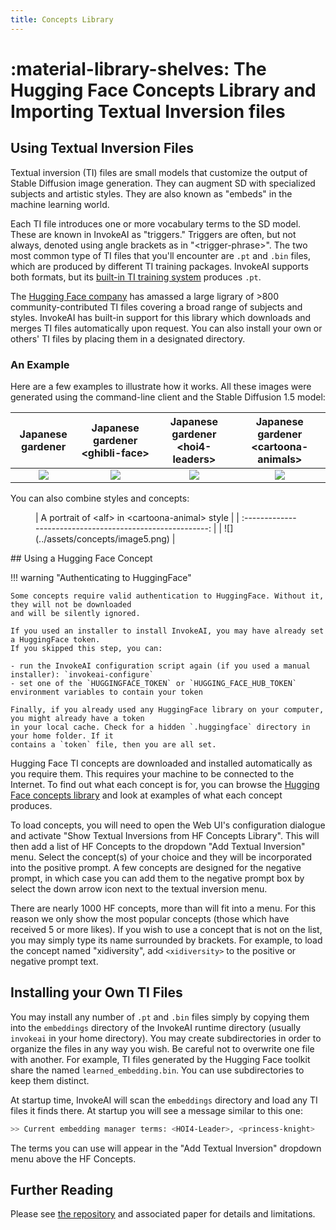 ```yaml
---
title: Concepts Library
---
```


# :material-library-shelves: The Hugging Face Concepts Library and Importing Textual Inversion files

## Using Textual Inversion Files

Textual inversion (TI) files are small models that customize the output of
Stable Diffusion image generation. They can augment SD with specialized subjects
and artistic styles. They are also known as "embeds" in the machine learning
world.

Each TI file introduces one or more vocabulary terms to the SD model. These are
known in InvokeAI as "triggers." Triggers are often, but not always, denoted
using angle brackets as in "&lt;trigger-phrase&gt;". The two most common type of
TI files that you'll encounter are `.pt` and `.bin` files, which are produced by
different TI training packages. InvokeAI supports both formats, but its
[built-in TI training system](TEXTUAL_INVERSION.md) produces `.pt`.

The [Hugging Face company](https://huggingface.co/sd-concepts-library) has
amassed a large ligrary of &gt;800 community-contributed TI files covering a
broad range of subjects and styles. InvokeAI has built-in support for this
library which downloads and merges TI files automatically upon request. You can
also install your own or others' TI files by placing them in a designated
directory.

### An Example

Here are a few examples to illustrate how it works. All these images were
generated using the command-line client and the Stable Diffusion 1.5 model:

|         Japanese gardener          | Japanese gardener &lt;ghibli-face&gt; | Japanese gardener &lt;hoi4-leaders&gt; | Japanese gardener &lt;cartoona-animals&gt; |
| :--------------------------------: | :-----------------------------------: | :------------------------------------: | :----------------------------------------: |
| ![](../assets/concepts/image1.png) |  ![](../assets/concepts/image2.png)   |   ![](../assets/concepts/image3.png)   |     ![](../assets/concepts/image4.png)     |

You can also combine styles and concepts:

<figure markdown>
  | A portrait of &lt;alf&gt; in &lt;cartoona-animal&gt; style |
  | :--------------------------------------------------------: |
  | ![](../assets/concepts/image5.png)                         |
</figure>
## Using a Hugging Face Concept

!!! warning "Authenticating to HuggingFace"

    Some concepts require valid authentication to HuggingFace. Without it, they will not be downloaded
    and will be silently ignored.

    If you used an installer to install InvokeAI, you may have already set a HuggingFace token.
    If you skipped this step, you can:

    - run the InvokeAI configuration script again (if you used a manual installer): `invokeai-configure`
    - set one of the `HUGGINGFACE_TOKEN` or `HUGGING_FACE_HUB_TOKEN` environment variables to contain your token

    Finally, if you already used any HuggingFace library on your computer, you might already have a token
    in your local cache. Check for a hidden `.huggingface` directory in your home folder. If it
    contains a `token` file, then you are all set.


Hugging Face TI concepts are downloaded and installed automatically as you
require them. This requires your machine to be connected to the Internet. To
find out what each concept is for, you can browse the
[Hugging Face concepts library](https://huggingface.co/sd-concepts-library) and
look at examples of what each concept produces.

To load concepts, you will need to open the Web UI's configuration
dialogue and activate "Show Textual Inversions from HF Concepts
Library". This will then add a list of HF Concepts to the dropdown
"Add Textual Inversion" menu. Select the concept(s) of your choice and
they will be incorporated into the positive prompt. A few concepts are
designed for the negative prompt, in which case you can add them to
the negative prompt box by select the down arrow icon next to the
textual inversion menu.

There are nearly 1000 HF concepts, more than will fit into a menu. For
this reason we only show the most popular concepts (those which have
received 5 or more likes). If you wish to use a concept that is not on
the list, you may simply type its name surrounded by brackets. For
example, to load the concept named "xidiversity", add `<xidiversity>`
to the positive or negative prompt text.

## Installing your Own TI Files

You may install any number of `.pt` and `.bin` files simply by copying them into
the `embeddings` directory of the InvokeAI runtime directory (usually `invokeai`
in your home directory). You may create subdirectories in order to organize the
files in any way you wish. Be careful not to overwrite one file with another.
For example, TI files generated by the Hugging Face toolkit share the named
`learned_embedding.bin`. You can use subdirectories to keep them distinct.

At startup time, InvokeAI will scan the `embeddings` directory and load any TI
files it finds there. At startup you will see a message similar to this one:

```bash
>> Current embedding manager terms: <HOI4-Leader>, <princess-knight>
```

The terms you can use will appear in the "Add Textual Inversion"
dropdown menu above the HF Concepts.

## Further Reading

Please see [the repository](https://github.com/rinongal/textual_inversion) and
associated paper for details and limitations.
